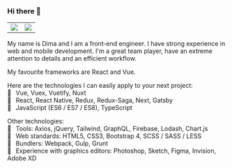 ### Hi there 👋

<table>
  <tr>
    <td valign="top">
      <img src="https://github-readme-stats.vercel.app/api?username=Dastan4r&count_private=true&show_icons=true&hide_border=true&custom_title=GitHub Stats" />
    </td>
    <td valign="top">
      <img src="https://github-readme-stats.vercel.app/api/top-langs/?username=Dastan4r&langs_count=8&exclude_repo=cordova-plugin-opentok&layout=compact&hide_border=true" />
    </td>
  </tr>
</table>

My name is Dima and I am a front-end engineer. I have strong experience in web and mobile development. I'm a great team player, have an extreme attention to details and an efficient workflow.

My favourite frameworks are React and Vue.

Here are the technologies I can easily apply to your next project: <br />
🔧⠀Vue, Vuex, Vuetify, Nuxt <br />
🔧⠀React, React Native, Redux, Redux-Saga, Next, Gatsby <br />
🔧⠀JavaScript (ES6 / ES7 / ES8), TypeScript <br />

Other technologies: <br />
🔧⠀Tools: Axios, jQuery, Tailwind, GraphQL, Firebase, Lodash, Chart.js <br />
🔧⠀Web standards: HTML5, CSS3, Bootstrap 4, SCSS / SASS / LESS <br />
🔧⠀Bundlers: Webpack, Gulp, Grunt <br />
🔧⠀Experience with graphics editors: Photoshop, Sketch, Figma, Invision, Adobe XD <br />
